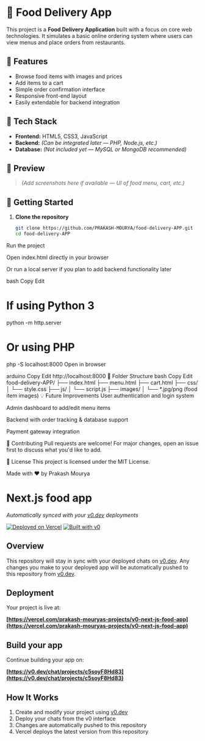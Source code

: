 # 🍔 Food Delivery App

This project is a **Food Delivery Application** built with a focus on core web technologies. It simulates a basic online ordering system where users can view menus and place orders from restaurants.

## 🌟 Features

- Browse food items with images and prices
- Add items to a cart
- Simple order confirmation interface
- Responsive front-end layout
- Easily extendable for backend integration

## 🧰 Tech Stack

- **Frontend:** HTML5, CSS3, JavaScript
- **Backend:** *(Can be integrated later — PHP, Node.js, etc.)*
- **Database:** *(Not included yet — MySQL or MongoDB recommended)*

## 📸 Preview

> *(Add screenshots here if available — UI of food menu, cart, etc.)*

## 🚀 Getting Started

1. **Clone the repository**
   ```bash
   git clone https://github.com/PRAKASH-MOURYA/food-delivery-APP.git
   cd food-delivery-APP
Run the project

Open index.html directly in your browser

Or run a local server if you plan to add backend functionality later

bash
Copy
Edit
# If using Python 3
python -m http.server

# Or using PHP
php -S localhost:8000
Open in browser

arduino
Copy
Edit
http://localhost:8000
📁 Folder Structure
bash
Copy
Edit
food-delivery-APP/
├── index.html
├── menu.html
├── cart.html
├── css/
│   └── style.css
├── js/
│   └── script.js
├── images/
│   └── *.jpg/png (food item images)
💡 Future Improvements
User authentication and login system

Admin dashboard to add/edit menu items

Backend with order tracking & database support

Payment gateway integration

🤝 Contributing
Pull requests are welcome! For major changes, open an issue first to discuss what you'd like to add.

📄 License
This project is licensed under the MIT License.

Made with ❤️ by Prakash Mourya
# Next.js food app

*Automatically synced with your [v0.dev](https://v0.dev) deployments*

[![Deployed on Vercel](https://img.shields.io/badge/Deployed%20on-Vercel-black?style=for-the-badge&logo=vercel)](https://vercel.com/prakash-mouryas-projects/v0-next-js-food-app)
[![Built with v0](https://img.shields.io/badge/Built%20with-v0.dev-black?style=for-the-badge)](https://v0.dev/chat/projects/c5soyF8Hd83)

## Overview

This repository will stay in sync with your deployed chats on [v0.dev](https://v0.dev).
Any changes you make to your deployed app will be automatically pushed to this repository from [v0.dev](https://v0.dev).

## Deployment

Your project is live at:

**[https://vercel.com/prakash-mouryas-projects/v0-next-js-food-app](https://vercel.com/prakash-mouryas-projects/v0-next-js-food-app)**

## Build your app

Continue building your app on:

**[https://v0.dev/chat/projects/c5soyF8Hd83](https://v0.dev/chat/projects/c5soyF8Hd83)**

## How It Works

1. Create and modify your project using [v0.dev](https://v0.dev)
2. Deploy your chats from the v0 interface
3. Changes are automatically pushed to this repository
4. Vercel deploys the latest version from this repository
